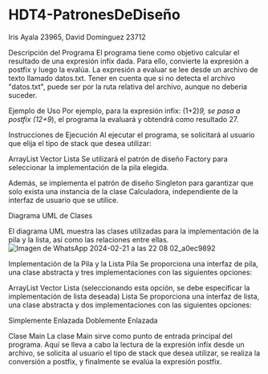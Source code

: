 # HDT4-PatronesDeDiseño

Iris Ayala 23965, David Dominguez 23712

Descripción del Programa
El programa tiene como objetivo calcular el resultado de una expresión infix dada. Para ello, convierte la expresión a postfix y luego la evalúa. La expresión a evaluar se lee desde un archivo de texto llamado datos.txt.
Tener en cuenta que si no detecta el archivo "datos.txt", puede ser por la ruta relativa del archivo, aunque no deberia suceder.

Ejemplo de Uso
Por ejemplo, para la expresión infix: (1+2)*9, se pasa a postfix (12+9*), el programa la evaluará y obtendrá como resultado 27.

Instrucciones de Ejecución
Al ejecutar el programa, se solicitará al usuario que elija el tipo de stack que desea utilizar:

ArrayList
Vector
Lista
Se utilizará el patrón de diseño Factory para seleccionar la implementación de la pila elegida.

Además, se implementa el patrón de diseño Singleton para garantizar que solo exista una instancia de la clase Calculadora, independiente de la interfaz de usuario que se utilice.

Diagrama UML de Clases

El diagrama UML muestra las clases utilizadas para la implementación de la pila y la lista, así como las relaciones entre ellas.
![Imagen de WhatsApp 2024-02-21 a las 22 08 02_a0ec9892](https://github.com/AleWWH1104/HDT4-PatronesDeDise-o/assets/84152698/f58fd7dd-7054-4fec-9c0b-c02af31de4f5)



Implementación de la Pila y la Lista
Pila
Se proporciona una interfaz de pila, una clase abstracta y tres implementaciones con las siguientes opciones:

ArrayList
Vector
Lista (seleccionando esta opción, se debe especificar la implementación de lista deseada)
Lista
Se proporciona una interfaz de lista, una clase abstracta y dos implementaciones con las siguientes opciones:

Simplemente Enlazada
Doblemente Enlazada

Clase Main
La clase Main sirve como punto de entrada principal del programa. Aquí se lleva a cabo la lectura de la expresión infix desde un archivo, se solicita al usuario el tipo de stack que desea utilizar, se realiza la conversión a postfix, y finalmente se evalúa la expresión postfix.
